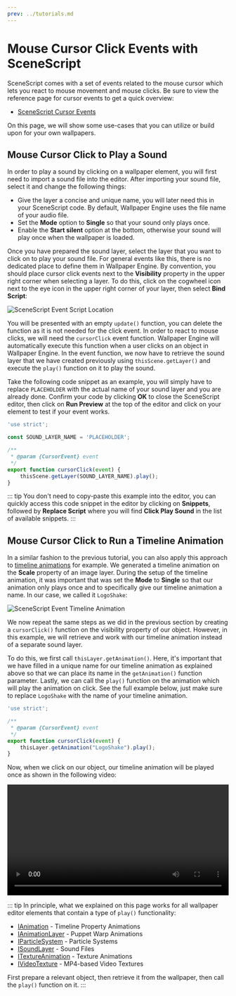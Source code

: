 ```yaml
---
prev: ../tutorials.md
---
```


# Mouse Cursor Click Events with SceneScript

SceneScript comes with a set of events related to the mouse cursor which lets you react to mouse movement and mouse clicks. Be sure to view the reference page for cursor events to get a quick overview:

* [SceneScript Cursor Events](/en/scene/scenescript/reference/event/cursor.html)

On this page, we will show some use-cases that you can utilize or build upon for your own wallpapers.

## Mouse Cursor Click to Play a Sound

In order to play a sound by clicking on a wallpaper element, you will first need to import a sound file into the editor. After importing your sound file, select it and change the following things:

* Give the layer a concise and unique name, you will later need this in your SceneScript code. By default, Wallpaper Engine uses the file name of your audio file.
* Set the **Mode** option to **Single** so that your sound only plays once.
* Enable the **Start silent** option at the bottom, otherwise your sound will play once when the wallpaper is loaded.

Once you have prepared the sound layer, select the layer that you want to click on to play your sound file. For general events like this, there is no dedicated place to define them in Wallpaper Engine. By convention, you should place cursor click events next to the **Visibility** property in the upper right corner when selecting a layer. To do this, click on the cogwheel icon next to the eye icon in the upper right corner of your layer, then select **Bind Script**:

![SceneScript Event Script Location](/img/scenescript/scenescript_event_script.png)

You will be presented with an empty `update()` function, you can delete the function as it is not needed for the click event. In order to react to mouse clicks, we will need the `cursorClick` event function. Wallpaper Engine will automatically execute this function when a user clicks on an object in Wallpaper Engine. In the event function, we now have to retrieve the sound layer that we have created previously using `thisScene.getLayer()` and execute the `play()` function on it to play the sound.

Take the following code snippet as an example, you will simply have to replace `PLACEHOLDER` with the actual name of your sound layer and you are already done. Confirm your code by clicking **OK** to close the SceneScript editor, then click on **Run Preview** at the top of the editor and click on your element to test if your event works.

```js
'use strict';

const SOUND_LAYER_NAME = 'PLACEHOLDER';

/**
 * @param {CursorEvent} event
 */
export function cursorClick(event) {
	thisScene.getLayer(SOUND_LAYER_NAME).play();
}

```

::: tip
You don't need to copy-paste this example into the editor, you can quickly access this code snippet in the editor by clicking on **Snippets**, followed by **Replace Script** where you will find **Click Play Sound** in the list of available snippets.
::: 

## Mouse Cursor Click to Run a Timeline Animation

In a similar fashion to the previous tutorial, you can also apply this approach to [timeline animations](/en/scene/timeline/introduction.html) for example. We generated a timeline animation on the **Scale** property of an image layer. During the setup of the timeline animation, it was important that was set the **Mode** to **Single** so that our animation only plays once and to specifically give our timeline animation a name. In our case, we called it `LogoShake`:

![SceneScript Event Timeline Animation](/img/scenescript/scenescript_click_event_timeline.png)

We now repeat the same steps as we did in the previous section by creating a `cursorClick()` function on the visibility property of our object. However, in this example, we will retrieve and work with our timeline animation instead of a separate sound layer.

To do this, we first call `thisLayer.getAnimation()`. Here, it's important that we have filled in a unique name for our timeline animation as explained above so that we can place its name in the `getAnimation()` function parameter. Lastly, we can call the `play()` function on the animation which will play the animation on click. See the full example below, just make sure to replace `LogoShake` with the name of your timeline animation.

```js
'use strict';

/**
 * @param {CursorEvent} event
 */
export function cursorClick(event) {
	thisLayer.getAnimation("LogoShake").play();
}
```

Now, when we click on our object, our timeline animation will be played once as shown in the following video:

<video width="100%" controls loop>
  <source src="/videos/scenescript_click_event_timeline.mp4" type="video/mp4">
  Your browser does not support the video tag.
</video>

::: tip
In principle, what we explained on this page works for all wallpaper editor elements that contain a type of `play()` functionality:

* [IAnimation](/en/scene/scenescript/reference/class/IAnimation.html) - Timeline Property Animations
* [IAnimationLayer](/en/scene/scenescript/reference/class/IAnimationLayer.html) - Puppet Warp Animations
* [IParticleSystem](/en/scene/scenescript/reference/class/IParticleSystem.html) - Particle Systems
* [ISoundLayer](/en/scene/scenescript/reference/class/ISoundLayer.html) - Sound Files
* [ITextureAnimation](/en/scene/scenescript/reference/class/ITextureAnimation.html) - Texture Animations
* [IVideoTexture](/en/scene/scenescript/reference/class/IVideoTexture.html) - MP4-based Video Textures

First prepare a relevant object, then retrieve it from the wallpaper, then call the `play()` function on it.
:::